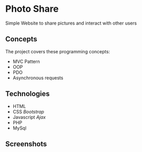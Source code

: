
# Photo Share
Simple Website to share pictures and interact with other users


## Concepts

The project covers these programming concepts:

* MVC Pattern
* OOP
* PDO
* Asynchronous requests

## Technologies

* HTML
* CSS   *Bootstrap*
* Javascript   *Ajax*
* PHP
* MySql

## Screenshots

